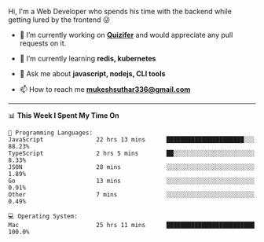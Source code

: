 Hi, I'm a Web Developer who spends his time with the backend while getting lured by the frontend 😜

- 🔭 I’m currently working on **[Quizifer](https://github.com/SutharMukesh/Quizifer/)** and would appreciate any pull requests on it.

- 🌱 I’m currently learning **redis, kubernetes**

- 💬 Ask me about **javascript, nodejs, CLI tools**

- 📫 How to reach me **mukeshsuthar336@gmail.com**

---
<!--START_SECTION:waka-->
📊 **This Week I Spent My Time On** 

```text
💬 Programming Languages: 
JavaScript               22 hrs 13 mins      ██████████████████████░░░   88.23% 
TypeScript               2 hrs 5 mins        ██░░░░░░░░░░░░░░░░░░░░░░░   8.33% 
JSON                     28 mins             ░░░░░░░░░░░░░░░░░░░░░░░░░   1.89% 
Go                       13 mins             ░░░░░░░░░░░░░░░░░░░░░░░░░   0.91% 
Other                    7 mins              ░░░░░░░░░░░░░░░░░░░░░░░░░   0.49%

💻 Operating System: 
Mac                      25 hrs 11 mins      █████████████████████████   100.0%

```


<!--END_SECTION:waka-->
